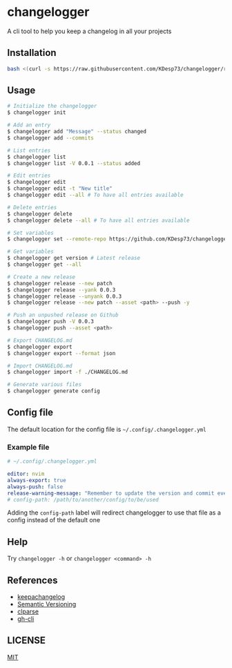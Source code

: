 # changelogger

A cli tool to help you keep a changelog in all your projects

## Installation

```bash
bash <(curl -s https://raw.githubusercontent.com/KDesp73/changelogger/refs/heads/main/config.sh) fetch install
```

## Usage

```bash
# Initialize the changelogger
$ changelogger init

# Add an entry
$ changelogger add "Message" --status changed
$ changelogger add --commits

# List entries
$ changelogger list
$ changelogger list -V 0.0.1 --status added

# Edit entries
$ changelogger edit
$ changelogger edit -t "New title"
$ changelogger edit --all # To have all entries available

# Delete entries
$ changelogger delete
$ changelogger delete --all # To have all entries available

# Set variables
$ changelogger set --remote-repo https://github.com/KDesp73/changelogger

# Get variables
$ changelogger get version # Latest release
$ changelogger get --all

# Create a new release
$ changelogger release --new patch
$ changelogger release --yank 0.0.3
$ changelogger release --unyank 0.0.3
$ changelogger release --new patch --asset <path> --push -y

# Push an unpushed release on Github
$ changelogger push -V 0.0.3
$ changelogger push --asset <path>

# Export CHANGELOG.md
$ changelogger export
$ changelogger export --format json

# Import CHANGELOG.md
$ changelogger import -f ./CHANGELOG.md

# Generate various files
$ changelogger generate config
```

## Config file

The default location for the config file is `~/.config/.changelogger.yml`

### Example file

```yml
# ~/.config/.changelogger.yml

editor: nvim
always-export: true
always-push: false
release-warning-message: "Remember to update the version and commit everything important!"
# config-path: /path/to/another/config/to/be/used
```

Adding the `config-path` label will redirect changelogger to use that file as a config instead of the default one

## Help

Try `changelogger -h` or `changelogger <command> -h` 

## References

- [keepachangelog](https://keepachangelog.com/en/1.1.0/)
- [Semantic Versioning](https://semver.org/spec/v2.0.0.html)
- [clparse](https://github.com/marcaddeo/clparse)
- [gh-cli](https://cli.github.com/manual/)

## LICENSE

[MIT](./LICENSE)

